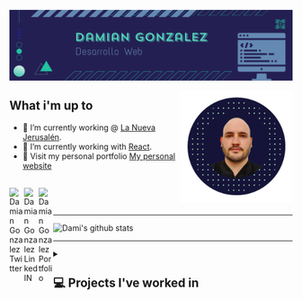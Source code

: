 ![profilePic](./assets/GithubBanner.png)
<br>

<!-- Social Media Links -->
<img align="right" alt="GIF" src="./assets/frontPic.png" width="200px" />

## What i'm up to

- 🔭 I’m currently working @ [La Nueva Jerusalén](https://www.lanuevajerusalenamorysalvacion.com).
- 🌱 I’m currently working with [React](https://reactjs.org).
- 💬 Visit my personal portfolio [My personal website](https://damian-gonzalez.vercel.app)

<br />

<a href="https://twitter.com/nang0nz">
    <img 
        align="left"
        alt="Damian Gonzalez Twitter" 
        width="26px" 
        src="https://icongr.am/fontawesome/twitter.svg?size=128&color=70c8ff" 
    />
</a>
<a href="https://linkedin.com/in/dami-gonzalez/">
    <img 
        align="left"
        alt="Damian Gonzalez LinkedIN" 
        width="26px" 
        src="https://icongr.am/fontawesome/linkedin.svg?size=128&color=70c8ff" 
    />
</a>
<a href="https://damian-gonzalez.vercel.app">
    <img 
        align="left"
        alt="Damian Gonzalez Portfolio" 
        width="26px" 
        src="https://icongr.am/fontawesome/chrome.svg?size=128&color=70c8ff" 
    />
</a>
<br/>
<br/>

---

![Dami's github stats](https://github-readme-stats.vercel.app/api?username=nangonz&show_icons=true&hide_border=true)

---

<!-- Important Projects SECTION -->
<details>
    <summary><h2>💻 Projects I've worked in</h2></summary>
    <h1>Tecnoshop e-commerce App </h1>
    <p>
        <a href='https://www.youtube.com/watch?v=UWWrFgAO3vo' target='_blank'>
        <img src='./assets/Youtubelink.png' alt='link to project video' />
        </a>
        <a href='https://e-commerce-tecnoshop.vercel.app/' target='_blank'>
        <img src='./assets/worlwideweb.png' alt='link to deployed project' />
        </a>
    </p>
        <details open>
            <summary><h3>Description</h3></summary>
            <p>Agile development team with one week sprints presenting to a Product Owner progress on the <strong>development of a complete E-commerce app</strong> with design and development of basic ecommerce features (CRUD of products, auth, catalog, checkout, etc..).</p>  
    <img width='80%' src='./assets/Tecnoshop-Screenshots.png' alt='Tecnoshop screenshots'>
    <h1>Pokemon Single Page Aplication</h1>
    <p>
        <a href='https://www.youtube.com/watch?v=KTQ11pD6yeg' target='_blank'>
        <img src='./assets/Youtubelink.png' alt='link to project video' />
        </a>
        <a href='https://poke-app-seven.vercel.app/' target='_blank'>
        <img src='./assets/worlwideweb.png' alt='link to deployed project' />
        </a>
    </p>
    <details open>
        <summary><h3>Description</h3></summary>
        <p>Development of a Single Page Aplication on React, Redux, NodeJS, ExpressJS, Sequelize with <strong>search</strong>, <strong>filtering</strong>, <strong>sorting</strong> and <strong>resource creation</strong>.</p>
    </details>  
    <img width='80%' src='./assets/pokemonSPA-screenshots.png' alt='Pokemon screenshots' >
</details>
